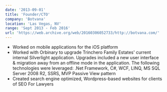 ```yaml
---
date: '2013-09-01'
title: 'Founder/CTO'
company: 'Botvana'
location: 'Las Vegas, NV'
range: 'Sept 2013 - Feb 2016'
url: 'https://web.archive.org/web/20160306052733/http://botvana.com/'
---
```


- Worked on mobile applications for the iOS platform
- Worked with Orbinary to upgrade Trinchero Family Estates' current internal Silverlight application.  Upgrades included a new user interface & migration away from an offline mode in the application.  The following technologies were leveraged:  .Net Framework, C#, WCF, LINQ, MS SQL Server 2008 R2, SSRS, MVP Passive View pattern 
- Created search engine optimized, Wordpress-based websites for clients of SEO For Lawyers
